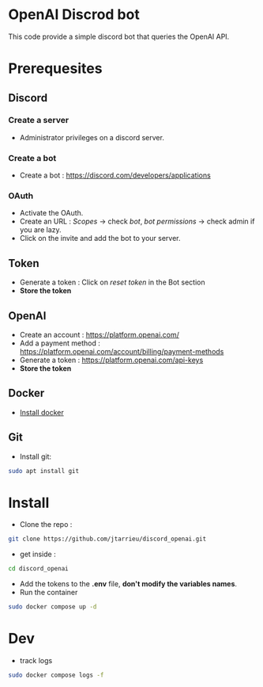 # OpenAI Discrod bot
This code provide a simple discord bot that queries the OpenAI API.

# Prerequesites
## Discord
### Create a server
- Administrator privileges on a discord server.
### Create a bot
- Create a bot : https://discord.com/developers/applications
### OAuth
- Activate the OAuth.
- Create an URL : *Scopes* -> check *bot*, *bot permissions* -> check admin if you are lazy.
- Click on the invite and add the bot to your server.
## Token
- Generate a token : Click on *reset token* in the Bot section
- **Store the token** 
## OpenAI
- Create an account : https://platform.openai.com/
- Add a payment method : https://platform.openai.com/account/billing/payment-methods
- Generate a token : https://platform.openai.com/api-keys
- **Store the token**
## Docker

- [Install docker](https://docs.docker.com/engine/install/)
## Git
- Install git:
```bash
sudo apt install git
```
# Install
- Clone the repo :
```bash
git clone https://github.com/jtarrieu/discord_openai.git
```
- get inside :
```bash
cd discord_openai
```
- Add the tokens to the **.env** file, **don't modify the variables names**.
- Run the container
```bash
sudo docker compose up -d
```
# Dev
- track logs
```bash
sudo docker compose logs -f
```
